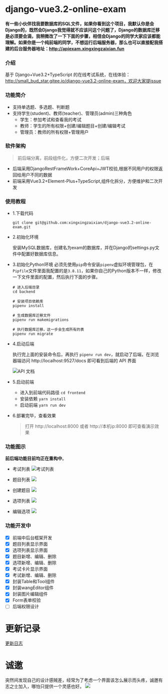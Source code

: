 # django-vue3.2-online-exam

**有一些小伙伴找我要数据库的SQL文件，如果你看到这个项目，我默认你是会Django的，既然会Django我觉得就不应该问这个问题了，Django的数据库迁移是必须要会滴，我稍微改了一下下面的步骤，相信会Django的同学大家应该都能理解。如果你是一个纯前端的同学，不想运行后端服务器，那么也可以直接配我搭建的后台服务器地址：http://apiexam.xingxingzaixian.fun**

### 介绍
基于 Django+Vue3.2+TypeScript 的在线考试系统，在线体验：http://small_bud_star.gitee.io/django-vue3.2-online-exam，欢迎大家提issue

### 功能简介

+ 支持单选题、多选题、判断题
+ 支持学生(student)、教师(teacher)、管理员(admin)三种角色
  + 学生：参加考试和查看我的考试
  + 教师：学生的所有权限+创建/编辑题目+创建/编辑考试
  + 管理员：教师的所有权限+管理用户

### 软件架构

> 前后端分离，前段组件化，方便二次开发；后端

+ 后端采用DjangoRestFrameWork+CoreApi+JWT校验,根据不同用户的权限返回给用户不同的数据
+ 前端采用Vue3.2+Element-Plus+TypeScript,组件化拆分，方便维护和二次开发

### 使用教程

+ 1.下载代码
  ```shell
  git clone git@github.com:xingxingzaixian/django-vue3.2-online-exam.git
  ```
+ 2.初始化环境

  安装MySQL数据库，创建名为exam的数据库，并在Django的settings.py文件中配置好数据库信息。
  

+ 3.初始化Python环境
  必须先使用`pip`命令安装`pipenv`虚拟环境管理包，在`Pipfile`文件里面我配置的是`3.8.11`，如果你自己的Python版本不一样，修改一下文件里面的配置，然后执行下面的步骤。

  ```shell
  # 进入后端目录
  cd backend

  # 安装项目依赖库
  pipenv install

  # 生成数据库迁移文件
  pipenv run makemigrations

  # 执行数据库迁移，这一步会生成所有的表
  pipenv run migrate
  ```

+ 4.启动后端

  执行完上面的安装命令后，再执行 `pipenv run dev`，就启动了后端，在浏览器端访问 http://localhost:9527/docs 即可看到后端的 API 界面

  ![API 文档](images/api.jpg)

+ 5.启动前端
  + 进入到前端代码路径 `cd frontend`
  + 安装依赖 `yarn install`
  + 启动前端 `yarn run dev`
  
+ 6.部署完毕，查看效果
  
  > 打开 http://localhost:8000 或者 http://本机ip:8000 即可查看演示效果

### 功能图示

**前后端功能目前均正在重构中**。
- 考试列表
![考试列表](images/考试列表.png)

- 题目列表
![](images/题目列表.png)

- 创建题目
![](images/创建题目.png)

- 选项列表
![](images/选项列表.png)

- 编辑选项
![](images/编辑选项.png)

### 功能开发中
* [x] 前端中后台框架开发
* [x] 题目列表显示界面
* [x] 选项列表显示界面
* [x] 题目新增、编辑、删除
* [x] 选项新增、编辑、删除
* [x] 考试卡片显示界面
* [x] 考试新增、编辑、删除
* [x] 封装Table和Tool组件
* [x] 封装wangEditor组件
* [x] 封装图片编辑组件
* [x] Form表单校验
* [ ] 后端权限设计

# 更新记录
[更新日志](UPDATE.md)


# 诚邀
突然间发现自己的设计感贼差，经常为了考虑一个界面该怎么展示而头疼，诚邀有志之士加入，哪怕只提供一个灵感也好。
![](images/weixin.jpg)